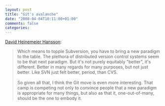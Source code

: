 ```yaml
---
layout: post
title: "Git's avalanche"
date: "2008-04-04T10:11:00+01:00"
comments: false
categories: 
---
```


<p><a href="http://www.loudthinking.com/posts/24-gits-avalanche">David Heinemeier Hansson</a>:</p>

<blockquote>
<p>Which means to topple Subversion, you have to bring a new paradigm to the table. The plethora of distributed version control systems seem to be that next paradigm. But it's not purely equitably "better", it's different. Better in many regards for many purposes, but not just better. Like SVN just felt better, period, than CVS.<br /><br />So given all that, I think the Git move is even more interesting. That camp is competing not only to convince people that a new paradigm is appropriate for many things, but also as that it, one-out-of-many, should be the one to embody it.</p>
</blockquote>


